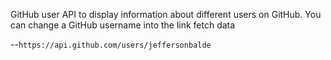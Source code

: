 GitHub user API to display information about different users on GitHub. You can change a GitHub username into the link fetch data

--`https://api.github.com/users/jeffersonbalde`